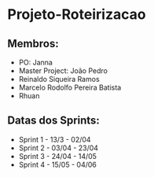 # Projeto-Roteirizacao

## Membros:
  * PO: Janna 
  * Master Project: João Pedro 
  * Reinaldo Siqueira Ramos 
  * Marcelo Rodolfo Pereira Batista
  * Rhuan
  
  
 ## Datas dos Sprints:
 
* Sprint 1 - 13/3 - 02/04
* Sprint 2 - 03/04 - 23/04
* Sprint 3 - 24/04 - 14/05
* Sprint 4 - 15/05 - 04/06

